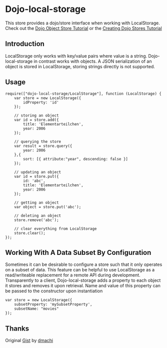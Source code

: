 [originalCode]: https://gist.github.com/880822
[dmachiGithub]: https://github.com/dmachi
[dojoStoreTutorial]: http://dojotoolkit.org/documentation/tutorials/1.8/intro_dojo_store/
[creatingStoreTutorial]: http://dojotoolkit.org/documentation/tutorials/1.8/creating_stores/

# Dojo-local-storage

This store provides a dojo/store interface when working with LocalStorage. Check out the [Dojo Object Store Tutorial][dojoStoreTutorial] or the [Creating Dojo Stores Tutorial][creatingStoreTutorial]

## Introduction

LocalStorage only works with key/value pairs where value is a string. Dojo-local-storage in contrast works with objects. A JSON serialization of an object is stored in LocalStorage, storing strings directly is not supported.

## Usage

<!-- scribble-language-hint: language-javascript -->

    require(["dojo-local-storage/LocalStorage"], function (LocalStorage) {
        var store = new LocalStorage({
            idProperty: 'id'
        });
        
        // storing an object
        var id = store.add({
            title: 'Elementarteilchen',
            year: 2006
        });
        
        // querying the store
        var result = store.query({
            year: 2006
        },{
            sort: [{ attribute:"year", descending: false }]
        });
        
        // updating an object
        var id = store.put({
            id: 'abc',
            title: 'Elementarteilchen',
            year: 2006
        });
        
        // getting an object
        var object = store.put('abc');
        
        // deleting an object
        store.remove('abc');
        
        // clear everything from LocalStorage
        store.clear();
    });

## Working With A Data Subset By Configuration

Sometimes it can be desirable to configure a store such that it only operates on a subset of data. This feature can be helpful to use LocalStorage as a read/writeable replacement for a remote API during development. Transparently to a client, Dojo-local-storage adds a property to each object it stores and removes it upon retrieval. Name and value of this property can be passed to the constructor upon instantiation

    var store = new LocalStorage({
        subsetProperty: 'mySubsetProperty',
        subsetName: "movies"
    });


## Thanks

Original [Gist][originalCode] by [dmachi][dmachiGithub]